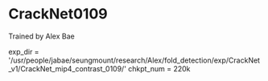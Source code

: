 # CrackNet0109

Trained by Alex Bae

exp_dir = '/usr/people/jabae/seungmount/research/Alex/fold_detection/exp/CrackNet_v1/CrackNet_mip4_contrast_0109/'
chkpt_num = 220k